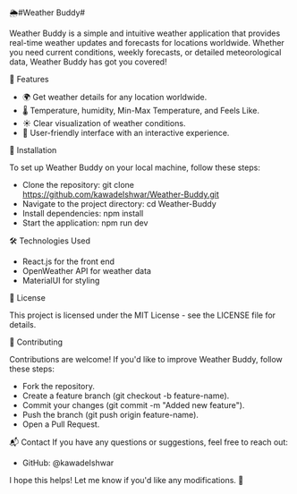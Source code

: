 🌦️#Weather Buddy#

Weather Buddy is a simple and intuitive weather application that provides real-time weather updates and forecasts for locations worldwide. Whether you need current conditions, weekly forecasts, or detailed meteorological data, Weather Buddy has got you covered!

🚀 Features
- 🌍 Get weather details for any location worldwide.
- 🌡️ Temperature, humidity, Min-Max Temperature, and Feels Like.
- ☀️ Clear visualization of weather conditions.
- 🎨 User-friendly interface with an interactive experience.
  
🔧 Installation

To set up Weather Buddy on your local machine, follow these steps:
- Clone the repository:
git clone https://github.com/kawadeIshwar/Weather-Buddy.git
- Navigate to the project directory:
cd Weather-Buddy
- Install dependencies:
npm install
- Start the application:
npm run dev

🛠️ Technologies Used

- React.js for the front end
- OpenWeather API for weather data
- MaterialUI for styling
  
📜 License

This project is licensed under the MIT License - see the LICENSE file for details.

🤝 Contributing

Contributions are welcome! If you'd like to improve Weather Buddy, follow these steps:
- Fork the repository.
- Create a feature branch (git checkout -b feature-name).
- Commit your changes (git commit -m "Added new feature").
- Push the branch (git push origin feature-name).
- Open a Pull Request.
  
📬 Contact
If you have any questions or suggestions, feel free to reach out:
- GitHub: @kawadeIshwar

I hope this helps! Let me know if you'd like any modifications. 🚀
